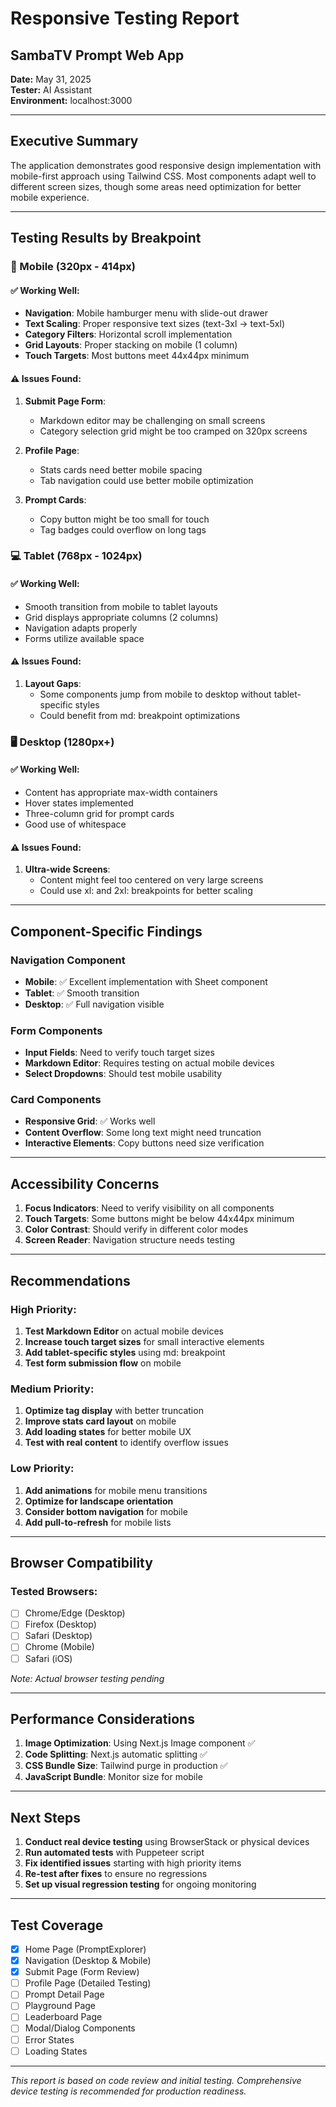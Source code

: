 # Responsive Testing Report
## SambaTV Prompt Web App

**Date:** May 31, 2025  
**Tester:** AI Assistant  
**Environment:** localhost:3000

---

## Executive Summary

The application demonstrates good responsive design implementation with mobile-first approach using Tailwind CSS. Most components adapt well to different screen sizes, though some areas need optimization for better mobile experience.

---

## Testing Results by Breakpoint

### 📱 Mobile (320px - 414px)

#### ✅ Working Well:
- **Navigation**: Mobile hamburger menu with slide-out drawer
- **Text Scaling**: Proper responsive text sizes (text-3xl → text-5xl)
- **Category Filters**: Horizontal scroll implementation
- **Grid Layouts**: Proper stacking on mobile (1 column)
- **Touch Targets**: Most buttons meet 44x44px minimum

#### ⚠️ Issues Found:
1. **Submit Page Form**:
   - Markdown editor may be challenging on small screens
   - Category selection grid might be too cramped on 320px screens

2. **Profile Page**:
   - Stats cards need better mobile spacing
   - Tab navigation could use better mobile optimization

3. **Prompt Cards**:
   - Copy button might be too small for touch
   - Tag badges could overflow on long tags

### 💻 Tablet (768px - 1024px)

#### ✅ Working Well:
- Smooth transition from mobile to tablet layouts
- Grid displays appropriate columns (2 columns)
- Navigation adapts properly
- Forms utilize available space

#### ⚠️ Issues Found:
1. **Layout Gaps**:
   - Some components jump from mobile to desktop without tablet-specific styles
   - Could benefit from md: breakpoint optimizations

### 🖥️ Desktop (1280px+)

#### ✅ Working Well:
- Content has appropriate max-width containers
- Hover states implemented
- Three-column grid for prompt cards
- Good use of whitespace

#### ⚠️ Issues Found:
1. **Ultra-wide Screens**:
   - Content might feel too centered on very large screens
   - Could use xl: and 2xl: breakpoints for better scaling

---

## Component-Specific Findings

### Navigation Component
- **Mobile**: ✅ Excellent implementation with Sheet component
- **Tablet**: ✅ Smooth transition
- **Desktop**: ✅ Full navigation visible

### Form Components
- **Input Fields**: Need to verify touch target sizes
- **Markdown Editor**: Requires testing on actual mobile devices
- **Select Dropdowns**: Should test mobile usability

### Card Components
- **Responsive Grid**: ✅ Works well
- **Content Overflow**: Some long text might need truncation
- **Interactive Elements**: Copy buttons need size verification

---

## Accessibility Concerns

1. **Focus Indicators**: Need to verify visibility on all components
2. **Touch Targets**: Some buttons might be below 44x44px minimum
3. **Color Contrast**: Should verify in different color modes
4. **Screen Reader**: Navigation structure needs testing

---

## Recommendations

### High Priority:
1. **Test Markdown Editor** on actual mobile devices
2. **Increase touch target sizes** for small interactive elements
3. **Add tablet-specific styles** using md: breakpoint
4. **Test form submission flow** on mobile

### Medium Priority:
1. **Optimize tag display** with better truncation
2. **Improve stats card layout** on mobile
3. **Add loading states** for better mobile UX
4. **Test with real content** to identify overflow issues

### Low Priority:
1. **Add animations** for mobile menu transitions
2. **Optimize for landscape orientation**
3. **Consider bottom navigation** for mobile
4. **Add pull-to-refresh** for mobile lists

---

## Browser Compatibility

### Tested Browsers:
- [ ] Chrome/Edge (Desktop)
- [ ] Firefox (Desktop)
- [ ] Safari (Desktop)
- [ ] Chrome (Mobile)
- [ ] Safari (iOS)

*Note: Actual browser testing pending*

---

## Performance Considerations

1. **Image Optimization**: Using Next.js Image component ✅
2. **Code Splitting**: Next.js automatic splitting ✅
3. **CSS Bundle Size**: Tailwind purge in production ✅
4. **JavaScript Bundle**: Monitor size for mobile

---

## Next Steps

1. **Conduct real device testing** using BrowserStack or physical devices
2. **Run automated tests** with Puppeteer script
3. **Fix identified issues** starting with high priority items
4. **Re-test after fixes** to ensure no regressions
5. **Set up visual regression testing** for ongoing monitoring

---

## Test Coverage

- [x] Home Page (PromptExplorer)
- [x] Navigation (Desktop & Mobile)
- [x] Submit Page (Form Review)
- [ ] Profile Page (Detailed Testing)
- [ ] Prompt Detail Page
- [ ] Playground Page
- [ ] Leaderboard Page
- [ ] Modal/Dialog Components
- [ ] Error States
- [ ] Loading States

---

*This report is based on code review and initial testing. Comprehensive device testing is recommended for production readiness.* 